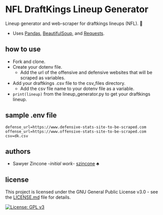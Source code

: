 # NFL DraftKings Lineup Generator
Lineup generator and web-scraper for draftkings lineups (NFL). :football:

- Uses [Pandas](https://pandas.pydata.org/), [BeautifulSoup](https://www.crummy.com/software/BeautifulSoup/), and [Requests](http://docs.python-requests.org/en/master/).


## how to use
- Fork and clone.
- Create your dotenv file.
    - Add the url of the offensive and defensive websites that will be scraped as variables.
- Add your draftkings .csv file to the csv_files directory.
    - Add the csv file name to your dotenv file as a variable.
- `print(lineup)` from the lineup_generator.py to get your draftkings lineup.

## sample .env file
```
defense_url=https://www.defensive-stats-site-to-be-scraped.com
offense_url=https://www.offensive-stats-site-to-be-scraped.com
csv=dk.csv
```

## authors
- Sawyer Zincone -_initial work_- [szincone](https://github.com/szincone) :clubs:

## license
This project is licensed under the GNU General Public License v3.0 - see the [LICENSE.md](https://github.com/szincone/nfl-lineup-generator/blob/master/LICENSE.md) file for details.

[![License: GPL v3](https://img.shields.io/badge/License-GPL%20v3-blue.svg)](https://www.gnu.org/licenses/gpl-3.0)

